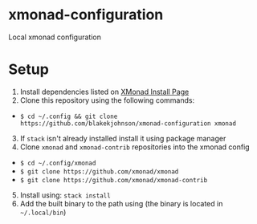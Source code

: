 # xmonad-configuration

Local xmonad configuration

# Setup

1. Install dependencies listed on
[XMonad Install Page](https://xmonad.org/INSTALL.html)
2. Clone this repository using the following commands:
- `$ cd ~/.config && git clone https://github.com/blakekjohnson/xmonad-configuration xmonad`
3. If `stack` isn't already installed install it using package manager
4. Clone `xmonad` and `xmonad-contrib` repositories into the xmonad config
- `$ cd ~/.config/xmonad`
- `$ git clone https://github.com/xmonad/xmonad`
- `$ git clone https://github.com/xmonad/xmonad-contrib`
5. Install using: `stack install`
6. Add the built binary to the path using
(the binary is located in `~/.local/bin`)

